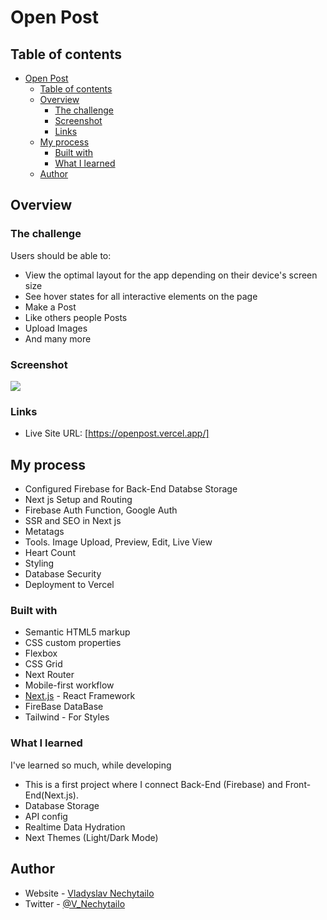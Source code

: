 # Open Post

## Table of contents

- [Open Post](#open-post)
  - [Table of contents](#table-of-contents)
  - [Overview](#overview)
    - [The challenge](#the-challenge)
    - [Screenshot](#screenshot)
    - [Links](#links)
  - [My process](#my-process)
    - [Built with](#built-with)
    - [What I learned](#what-i-learned)
  - [Author](#author)
    



## Overview

### The challenge

Users should be able to:

- View the optimal layout for the app depending on their device's screen size
- See hover states for all interactive elements on the page
- Make a Post
- Like others people Posts
- Upload Images
- And many more



### Screenshot

![]('./OpenPostScreen.png')


### Links

- Live Site URL: [https://openpost.vercel.app/]

## My process

- Configured Firebase for Back-End Databse Storage
- Next js Setup and Routing
- Firebase Auth Function, Google Auth
- SSR and SEO in Next js
- Metatags
- Tools. Image Upload, Preview, Edit, Live View
- Heart Count
- Styling 
- Database Security
- Deployment to Vercel

### Built with

- Semantic HTML5 markup
- CSS custom properties
- Flexbox
- CSS Grid
- Next Router
- Mobile-first workflow
- [Next.js](https://nextjs.org/) - React Framework
- FireBase DataBase
- Tailwind - For Styles



### What I learned

I've learned so much, while developing
- This is a first project where I connect Back-End (Firebase) and Front-End(Next.js). 
- Database Storage
- API config
- Realtime Data Hydration
- Next Themes (Light/Dark Mode)


## Author

- Website - [Vladyslav Nechytailo](https://www.vladnechyt.com/)
- Twitter - [@V_Nechytailo](https://twitter.com/V_Nechytailo)

